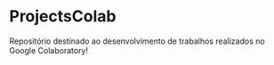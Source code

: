 # ProjectsColab
Repositório destinado ao desenvolvimento de trabalhos realizados no Google Colaboratory!
